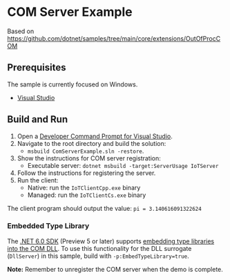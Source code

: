 # COM Server Example
Based on https://github.com/dotnet/samples/tree/main/core/extensions/OutOfProcCOM

## Prerequisites
The sample is currently focused on Windows.
* [Visual Studio](https://visualstudio.microsoft.com/)


## Build and Run
1. Open a [Developer Command Prompt for Visual Studio](https://docs.microsoft.com/cpp/build/building-on-the-command-line#developer_command_prompt_shortcuts).
1. Navigate to the root directory and build the solution:
    * `msbuild ComServerExample.sln -restore`.
1. Show the instructions for COM server registration:
    * Executable server: `dotnet msbuild -target:ServerUsage IoTServer`
1. Follow the instructions for registering the server.
1. Run the client:
    * Native: run the `IoTClientCpp.exe` binary
    * Managed: run the `IoTClientCs.exe` binary

The client program should output the value: `pi = 3.140616091322624`

### Embedded Type Library

The [.NET 6.0 SDK](https://dotnet.microsoft.com/download) (Preview 5 or later) supports [embedding type libraries into the COM DLL](https://docs.microsoft.com/dotnet/core/native-interop/expose-components-to-com#embedding-type-libraries-in-the-com-host). To use this functionality for the DLL surrogate (`DllServer`) in this sample, build with `-p:EmbedTypeLibrary=true`.

**Note:** Remember to unregister the COM server when the demo is complete.
